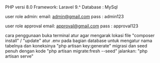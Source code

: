 PHP versi 8.0
Framework: Laravel 9.^
Database : MySql

user role admin:
email: admin@gmail.com
pass : admin123

user role approval
email: approval@gmail.com
pass : approval123

cara penggunaan
buka terminal
atur agar mengarak lokasi file
"composer install" / "update"
atur .env pada bagian database untuk mengatur nama tabelnya dan koneksinya
"php artisan key:generate"
migrasi dan seed penuh dengan kode "php artisan migrate:fresh --seed"
jalankan: "php artisan serve"
